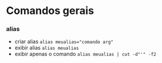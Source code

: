 # Comandos gerais

### alias
- criar alias `alias meualias="comando arg"`
- exibir alias `alias meualias`
- exibir apenas o comando `alias meualias | cut -d"'" -f2`
